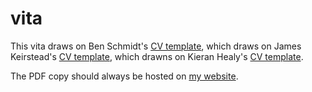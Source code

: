 # vita

This vita draws on Ben Schmidt's [CV template](https://github.com/bmschmidt/CV-pandoc-healy/), which draws on James Keirstead's [CV template](https://github.com/jkeirstead/jk-vita), which drawns on Kieran Healy's [CV template](https://github.com/kjhealy/kjh-vita).

The PDF copy should always be hosted on [my website](https://sdmccabe.github.io).
